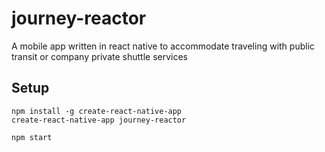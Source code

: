 # journey-reactor
A mobile app written in react native to accommodate traveling with public transit or company private shuttle services


## Setup
```
npm install -g create-react-native-app
create-react-native-app journey-reactor

npm start
```
